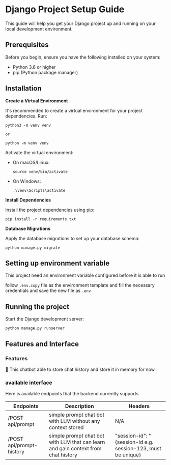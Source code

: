 # Django Project Setup Guide

This guide will help you get your Django project up and running on your local development environment.

## Prerequisites

Before you begin, ensure you have the following installed on your system:
- Python 3.6 or higher
- pip (Python package manager)

## Installation
**Create a Virtual Environment**

It's recommended to create a virtual environment for your project dependencies. Run:


    python3 -m venv venv

    or

    python -m venv venv    

Activate the virtual environment:

- On macOS/Linux:
  ```
  source venv/bin/activate
  ```

- On Windows:
  ```
  .\venv\Scripts\activate
  ```

**Install Dependencies**

Install the project dependencies using pip:

```
pip install -r requirements.txt
```

**Database Migrations**

Apply the database migrations to set up your database schema:
```
python manage.py migrate
```

## Setting up environment variable
This project need an environment variable configured before it is able to run

follow `.env.copy` file as the environment template and fill the necessary credentials and save the new file as `.env`

## Running the project
Start the Django development server:
```
python manage.py runserver
```

## Features and Interface
### Features
:rocket: This chatbot able to store chat history and store it in memory for now

### available interface
Here is available endpoints that the backend currently supports

Endpoints                 |     Description     |       Headers         |
--------------------------|---------------------|-----------------------|
/POST api/prompt          | simple prompt chat bot with LLM without any context stored | N/A |
/POST api/prompt-history  | simple prompt chat bot with LLM that can learn and gain context from chat history | "session-id": "{session-id e.g. session-123, must be unique} |